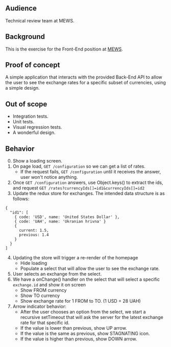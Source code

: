 ## Audience

Technical review team at MEWS.

## Background

This is the exercise for the Front-End position at [MEWS](https://www.mewssystems.com).

## Proof of concept

A simple application that interacts with the provided Back-End API to allow the user to see the exchange rates for a specific subset of currencies, using a simple design.

## Out of scope

- Integration tests.
- Unit tests.
- Visual regression tests.
- A wonderful design.

## Behavior

0. Show a loading screen.
1. On page load, `GET /configuration` so we can get a list of rates.
   - If the request fails, `GET /configuration` until it receives the answer, user won't notice anything.
1. Once `GET /configuration` answers, use Object.keys() to extract the ids, and request `GET /rates?currencyIds[]=id1&currencyIds[]=id2`
1. Update the redux store for exchanges. The intended data structure is as follows:

```
{
  "id1": [
    { code: 'USD', name: 'United States Dollar' },
    { code: 'UAH', name: 'Ukranian hrivna' }
    {
      current: 1.5,
      previous: 1.4
    }
  }
]
```

4. Updating the store will trigger a re-render of the homepage
   - Hide loading
   - Populate a select that will allow the user to see the exchange rate.
5. User selects an exchange from the select.
6. We have a onChange() handler on the select that will select a specific `exchange.id` and show it on screen
   - Show FROM currency
   - Show TO currency
   - Show exchange rate for 1 FROM to TO. (1 USD = 28 UAH)
7. Arrow indicator behavior:
   - After the user chooses an option from the select, we start a recursive setTimeout that will ask the server for the latest exchange rate for that specific id.
   - If the value is lower than previous, show UP arrow.
   - If the value is the same as previous, show STAGNATING icon.
   - If the value is higher than previous, show DOWN arrow.

